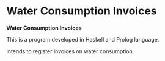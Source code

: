 # Water Consumption Invoices

 **Water Consumption Invoices**
 
This is a program developed in Haskell and Prolog language.

Intends to register invoices on water consumption.